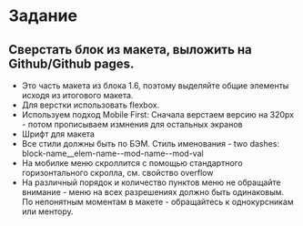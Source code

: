 # Задание


## Сверстать блок из макета, выложить на Github/Github pages.



* Это часть макета из блока 1.6, поэтому выделяйте общие элементы исходя из итогового макета.
*    Для верстки использовать flexbox.
*    Используем подход Mobile First: Сначала верстаем версию на 320px - потом прописываем измнения для остальных экранов
*    Шрифт для макета
*    Все стили должны быть по БЭМ. Стиль именования - two dashes: block-name__elem-name--mod-name--mod-val
*    На мобилке меню скроллится с помощью стандартного горизонтального скролла, см. свойство overflow
* На различный порядок и количество пунктов меню не обращайте внимание - меню на всех разрешениях должно быть одинаковым. По непонятным моментам в макете - обращайтесь к однокурсникам или ментору.


